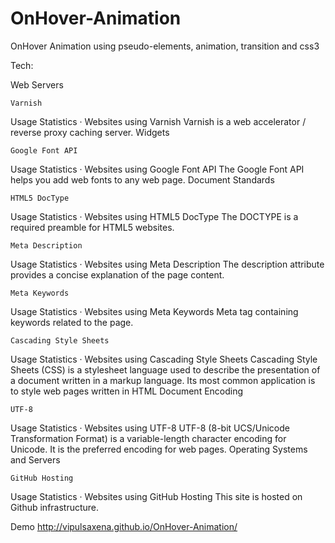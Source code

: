 OnHover-Animation
=================

OnHover Animation using pseudo-elements, animation, transition and css3

Tech:

Web Servers
	
	Varnish
Usage Statistics · Websites using Varnish
Varnish is a web accelerator / reverse proxy caching server.
Widgets
	
	Google Font API
Usage Statistics · Websites using Google Font API
The Google Font API helps you add web fonts to any web page.
Document Standards
	
	HTML5 DocType
Usage Statistics · Websites using HTML5 DocType
The DOCTYPE is a required preamble for HTML5 websites.
	
	Meta Description
Usage Statistics · Websites using Meta Description
The description attribute provides a concise explanation of the page content.
	
	Meta Keywords
Usage Statistics · Websites using Meta Keywords
Meta tag containing keywords related to the page.
	
	Cascading Style Sheets
Usage Statistics · Websites using Cascading Style Sheets
Cascading Style Sheets (CSS) is a stylesheet language used to describe the presentation of a document written in a markup language. Its most common application is to style web pages written in HTML
Document Encoding
	
	UTF-8
Usage Statistics · Websites using UTF-8
UTF-8 (8-bit UCS/Unicode Transformation Format) is a variable-length character encoding for Unicode. It is the preferred encoding for web pages.
Operating Systems and Servers
	
	GitHub Hosting
Usage Statistics · Websites using GitHub Hosting
This site is hosted on Github infrastructure.

  Demo http://vipulsaxena.github.io/OnHover-Animation/
